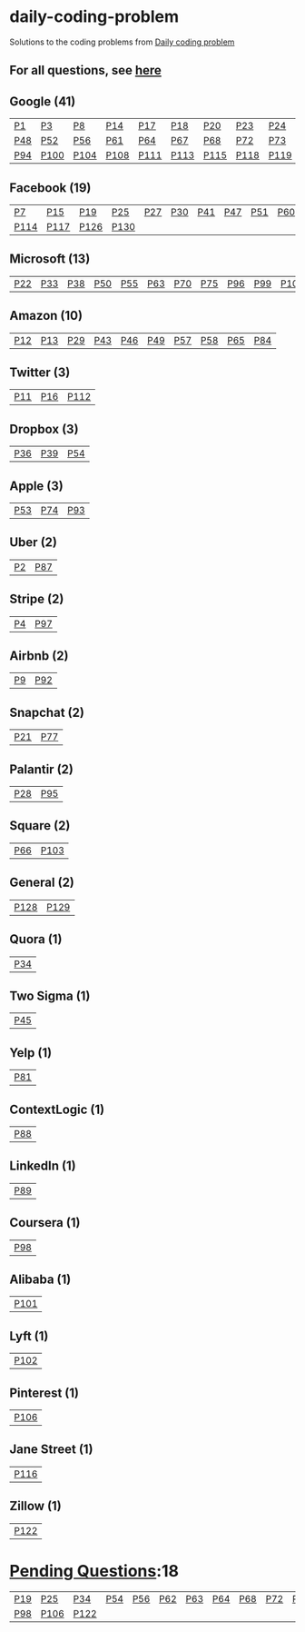 # daily-coding-problem
Solutions to the coding problems from [Daily coding problem](https://dailycodingproblem.com/)

## For all questions, see [here](AllQuestions.md)

## **Google (41)**
| | | | | | | | | | | | | | | |
|--|--|--|--|--|--|--|--|--|--|--|--|--|--|--|
|[P1](src/main/java/in/ashwanik/dcp/problems/p1_30/p1)|[P3](src/main/java/in/ashwanik/dcp/problems/p1_30/p3)|[P8](src/main/java/in/ashwanik/dcp/problems/p1_30/p8)|[P14](src/main/java/in/ashwanik/dcp/problems/p1_30/p14)|[P17](src/main/java/in/ashwanik/dcp/problems/p1_30/p17)|[P18](src/main/java/in/ashwanik/dcp/problems/p1_30/p18)|[P20](src/main/java/in/ashwanik/dcp/problems/p1_30/p20)|[P23](src/main/java/in/ashwanik/dcp/problems/p1_30/p23)|[P24](src/main/java/in/ashwanik/dcp/problems/p1_30/p24)|[P26](src/main/java/in/ashwanik/dcp/problems/p1_30/p26)|[P31](src/main/java/in/ashwanik/dcp/problems/p31_60/p31)|[P35](src/main/java/in/ashwanik/dcp/problems/p31_60/p35)|[P37](src/main/java/in/ashwanik/dcp/problems/p31_60/p37)|[P42](src/main/java/in/ashwanik/dcp/problems/p31_60/p42)|[P44](src/main/java/in/ashwanik/dcp/problems/p31_60/p44)|
|[P48](src/main/java/in/ashwanik/dcp/problems/p31_60/p48)|[P52](src/main/java/in/ashwanik/dcp/problems/p31_60/p52)|[P56](src/main/java/in/ashwanik/dcp/problems/p31_60/p56)|[P61](src/main/java/in/ashwanik/dcp/problems/p61_90/p61)|[P64](src/main/java/in/ashwanik/dcp/problems/p61_90/p64)|[P67](src/main/java/in/ashwanik/dcp/problems/p61_90/p67)|[P68](src/main/java/in/ashwanik/dcp/problems/p61_90/p68)|[P72](src/main/java/in/ashwanik/dcp/problems/p61_90/p72)|[P73](src/main/java/in/ashwanik/dcp/problems/p61_90/p73)|[P76](src/main/java/in/ashwanik/dcp/problems/p61_90/p76)|[P78](src/main/java/in/ashwanik/dcp/problems/p61_90/p78)|[P80](src/main/java/in/ashwanik/dcp/problems/p61_90/p80)|[P83](src/main/java/in/ashwanik/dcp/problems/p61_90/p83)|[P86](src/main/java/in/ashwanik/dcp/problems/p61_90/p86)|[P90](src/main/java/in/ashwanik/dcp/problems/p61_90/p90)|
|[P94](src/main/java/in/ashwanik/dcp/problems/p91_120/p94)|[P100](src/main/java/in/ashwanik/dcp/problems/p91_120/p100)|[P104](src/main/java/in/ashwanik/dcp/problems/p91_120/p104)|[P108](src/main/java/in/ashwanik/dcp/problems/p91_120/p108)|[P111](src/main/java/in/ashwanik/dcp/problems/p91_120/p111)|[P113](src/main/java/in/ashwanik/dcp/problems/p91_120/p113)|[P115](src/main/java/in/ashwanik/dcp/problems/p91_120/p115)|[P118](src/main/java/in/ashwanik/dcp/problems/p91_120/p118)|[P119](src/main/java/in/ashwanik/dcp/problems/p91_120/p119)|[P121](src/main/java/in/ashwanik/dcp/problems/p121_150/p121)|[P125](src/main/java/in/ashwanik/dcp/problems/p121_150/p125)|


## **Facebook (19)**
| | | | | | | | | | | | | | | |
|--|--|--|--|--|--|--|--|--|--|--|--|--|--|--|
|[P7](src/main/java/in/ashwanik/dcp/problems/p1_30/p7)|[P15](src/main/java/in/ashwanik/dcp/problems/p1_30/p15)|[P19](src/main/java/in/ashwanik/dcp/problems/p1_30/p19)|[P25](src/main/java/in/ashwanik/dcp/problems/p1_30/p25)|[P27](src/main/java/in/ashwanik/dcp/problems/p1_30/p27)|[P30](src/main/java/in/ashwanik/dcp/problems/p1_30/p30)|[P41](src/main/java/in/ashwanik/dcp/problems/p31_60/p41)|[P47](src/main/java/in/ashwanik/dcp/problems/p31_60/p47)|[P51](src/main/java/in/ashwanik/dcp/problems/p31_60/p51)|[P60](src/main/java/in/ashwanik/dcp/problems/p31_60/p60)|[P62](src/main/java/in/ashwanik/dcp/problems/p61_90/p62)|[P69](src/main/java/in/ashwanik/dcp/problems/p61_90/p69)|[P79](src/main/java/in/ashwanik/dcp/problems/p61_90/p79)|[P85](src/main/java/in/ashwanik/dcp/problems/p61_90/p85)|[P110](src/main/java/in/ashwanik/dcp/problems/p91_120/p110)|
|[P114](src/main/java/in/ashwanik/dcp/problems/p91_120/p114)|[P117](src/main/java/in/ashwanik/dcp/problems/p91_120/p117)|[P126](src/main/java/in/ashwanik/dcp/problems/p121_150/p126)|[P130](src/main/java/in/ashwanik/dcp/problems/p121_150/p130)|


## **Microsoft (13)**
| | | | | | | | | | | | | |
|--|--|--|--|--|--|--|--|--|--|--|--|--|
|[P22](src/main/java/in/ashwanik/dcp/problems/p1_30/p22)|[P33](src/main/java/in/ashwanik/dcp/problems/p31_60/p33)|[P38](src/main/java/in/ashwanik/dcp/problems/p31_60/p38)|[P50](src/main/java/in/ashwanik/dcp/problems/p31_60/p50)|[P55](src/main/java/in/ashwanik/dcp/problems/p31_60/p55)|[P63](src/main/java/in/ashwanik/dcp/problems/p61_90/p63)|[P70](src/main/java/in/ashwanik/dcp/problems/p61_90/p70)|[P75](src/main/java/in/ashwanik/dcp/problems/p61_90/p75)|[P96](src/main/java/in/ashwanik/dcp/problems/p91_120/p96)|[P99](src/main/java/in/ashwanik/dcp/problems/p91_120/p99)|[P107](src/main/java/in/ashwanik/dcp/problems/p91_120/p107)|[P120](src/main/java/in/ashwanik/dcp/problems/p91_120/p120)|[P127](src/main/java/in/ashwanik/dcp/problems/p121_150/p127)|


## **Amazon (10)**
| | | | | | | | | | |
|--|--|--|--|--|--|--|--|--|--|
|[P12](src/main/java/in/ashwanik/dcp/problems/p1_30/p12)|[P13](src/main/java/in/ashwanik/dcp/problems/p1_30/p13)|[P29](src/main/java/in/ashwanik/dcp/problems/p1_30/p29)|[P43](src/main/java/in/ashwanik/dcp/problems/p31_60/p43)|[P46](src/main/java/in/ashwanik/dcp/problems/p31_60/p46)|[P49](src/main/java/in/ashwanik/dcp/problems/p31_60/p49)|[P57](src/main/java/in/ashwanik/dcp/problems/p31_60/p57)|[P58](src/main/java/in/ashwanik/dcp/problems/p31_60/p58)|[P65](src/main/java/in/ashwanik/dcp/problems/p61_90/p65)|[P84](src/main/java/in/ashwanik/dcp/problems/p61_90/p84)|


## **Twitter (3)**
| | | |
|--|--|--|
|[P11](src/main/java/in/ashwanik/dcp/problems/p1_30/p11)|[P16](src/main/java/in/ashwanik/dcp/problems/p1_30/p16)|[P112](src/main/java/in/ashwanik/dcp/problems/p91_120/p112)|


## **Dropbox (3)**
| | | |
|--|--|--|
|[P36](src/main/java/in/ashwanik/dcp/problems/p31_60/p36)|[P39](src/main/java/in/ashwanik/dcp/problems/p31_60/p39)|[P54](src/main/java/in/ashwanik/dcp/problems/p31_60/p54)|


## **Apple (3)**
| | | |
|--|--|--|
|[P53](src/main/java/in/ashwanik/dcp/problems/p31_60/p53)|[P74](src/main/java/in/ashwanik/dcp/problems/p61_90/p74)|[P93](src/main/java/in/ashwanik/dcp/problems/p91_120/p93)|


## **Uber (2)**
| | |
|--|--|
|[P2](src/main/java/in/ashwanik/dcp/problems/p1_30/p2)|[P87](src/main/java/in/ashwanik/dcp/problems/p61_90/p87)|


## **Stripe (2)**
| | |
|--|--|
|[P4](src/main/java/in/ashwanik/dcp/problems/p1_30/p4)|[P97](src/main/java/in/ashwanik/dcp/problems/p91_120/p97)|


## **Airbnb (2)**
| | |
|--|--|
|[P9](src/main/java/in/ashwanik/dcp/problems/p1_30/p9)|[P92](src/main/java/in/ashwanik/dcp/problems/p91_120/p92)|


## **Snapchat (2)**
| | |
|--|--|
|[P21](src/main/java/in/ashwanik/dcp/problems/p1_30/p21)|[P77](src/main/java/in/ashwanik/dcp/problems/p61_90/p77)|


## **Palantir (2)**
| | |
|--|--|
|[P28](src/main/java/in/ashwanik/dcp/problems/p1_30/p28)|[P95](src/main/java/in/ashwanik/dcp/problems/p91_120/p95)|


## **Square (2)**
| | |
|--|--|
|[P66](src/main/java/in/ashwanik/dcp/problems/p61_90/p66)|[P103](src/main/java/in/ashwanik/dcp/problems/p91_120/p103)|


## **General (2)**
| | |
|--|--|
|[P128](src/main/java/in/ashwanik/dcp/problems/p121_150/p128)|[P129](src/main/java/in/ashwanik/dcp/problems/p121_150/p129)|


## **Quora (1)**
| |
|--|
|[P34](src/main/java/in/ashwanik/dcp/problems/p31_60/p34)|


## **Two Sigma (1)**
| |
|--|
|[P45](src/main/java/in/ashwanik/dcp/problems/p31_60/p45)|


## **Yelp (1)**
| |
|--|
|[P81](src/main/java/in/ashwanik/dcp/problems/p61_90/p81)|


## **ContextLogic (1)**
| |
|--|
|[P88](src/main/java/in/ashwanik/dcp/problems/p61_90/p88)|


## **LinkedIn (1)**
| |
|--|
|[P89](src/main/java/in/ashwanik/dcp/problems/p61_90/p89)|


## **Coursera (1)**
| |
|--|
|[P98](src/main/java/in/ashwanik/dcp/problems/p91_120/p98)|


## **Alibaba (1)**
| |
|--|
|[P101](src/main/java/in/ashwanik/dcp/problems/p91_120/p101)|


## **Lyft (1)**
| |
|--|
|[P102](src/main/java/in/ashwanik/dcp/problems/p91_120/p102)|


## **Pinterest (1)**
| |
|--|
|[P106](src/main/java/in/ashwanik/dcp/problems/p91_120/p106)|


## **Jane Street (1)**
| |
|--|
|[P116](src/main/java/in/ashwanik/dcp/problems/p91_120/p116)|


## **Zillow (1)**
| |
|--|
|[P122](src/main/java/in/ashwanik/dcp/problems/p121_150/p122)|


 # [Pending Questions](PendingQuestions.md):18
| | | | | | | | | | | | | | | |
|--|--|--|--|--|--|--|--|--|--|--|--|--|--|--|
|[P19](src/main/java/in/ashwanik/dcp/problems/p1_30/p19)|[P25](src/main/java/in/ashwanik/dcp/problems/p1_30/p25)|[P34](src/main/java/in/ashwanik/dcp/problems/p31_60/p34)|[P54](src/main/java/in/ashwanik/dcp/problems/p31_60/p54)|[P56](src/main/java/in/ashwanik/dcp/problems/p31_60/p56)|[P62](src/main/java/in/ashwanik/dcp/problems/p61_90/p62)|[P63](src/main/java/in/ashwanik/dcp/problems/p61_90/p63)|[P64](src/main/java/in/ashwanik/dcp/problems/p61_90/p64)|[P68](src/main/java/in/ashwanik/dcp/problems/p61_90/p68)|[P72](src/main/java/in/ashwanik/dcp/problems/p61_90/p72)|[P75](src/main/java/in/ashwanik/dcp/problems/p61_90/p75)|[P76](src/main/java/in/ashwanik/dcp/problems/p61_90/p76)|[P87](src/main/java/in/ashwanik/dcp/problems/p61_90/p87)|[P93](src/main/java/in/ashwanik/dcp/problems/p91_120/p93)|[P96](src/main/java/in/ashwanik/dcp/problems/p91_120/p96)|
|[P98](src/main/java/in/ashwanik/dcp/problems/p91_120/p98)|[P106](src/main/java/in/ashwanik/dcp/problems/p91_120/p106)|[P122](src/main/java/in/ashwanik/dcp/problems/p121_150/p122)|

